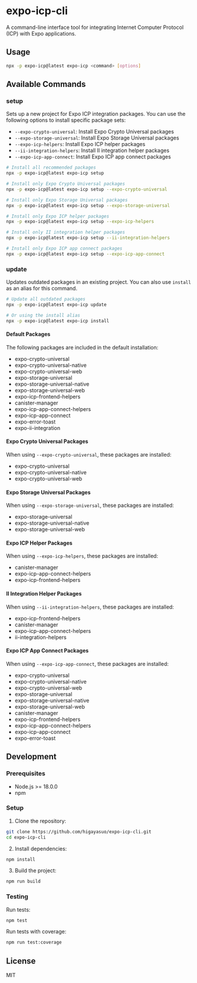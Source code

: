 # expo-icp-cli

A command-line interface tool for integrating Internet Computer Protocol (ICP) with Expo applications.

## Usage

```bash
npx -p expo-icp@latest expo-icp <command> [options]
```

## Available Commands

### setup

Sets up a new project for Expo ICP integration packages. You can use the following options to install specific package sets:

- `--expo-crypto-universal`: Install Expo Crypto Universal packages
- `--expo-storage-universal`: Install Expo Storage Universal packages
- `--expo-icp-helpers`: Install Expo ICP helper packages
- `--ii-integration-helpers`: Install II integration helper packages
- `--expo-icp-app-connect`: Install Expo ICP app connect packages

```bash
# Install all recommended packages
npx -p expo-icp@latest expo-icp setup

# Install only Expo Crypto Universal packages
npx -p expo-icp@latest expo-icp setup --expo-crypto-universal

# Install only Expo Storage Universal packages
npx -p expo-icp@latest expo-icp setup --expo-storage-universal

# Install only Expo ICP helper packages
npx -p expo-icp@latest expo-icp setup --expo-icp-helpers

# Install only II integration helper packages
npx -p expo-icp@latest expo-icp setup --ii-integration-helpers

# Install only Expo ICP app connect packages
npx -p expo-icp@latest expo-icp setup --expo-icp-app-connect
```

### update

Updates outdated packages in an existing project. You can also use `install` as an alias for this command.

```bash
# Update all outdated packages
npx -p expo-icp@latest expo-icp update

# Or using the install alias
npx -p expo-icp@latest expo-icp install
```

#### Default Packages

The following packages are included in the default installation:

- expo-crypto-universal
- expo-crypto-universal-native
- expo-crypto-universal-web
- expo-storage-universal
- expo-storage-universal-native
- expo-storage-universal-web
- expo-icp-frontend-helpers
- canister-manager
- expo-icp-app-connect-helpers
- expo-icp-app-connect
- expo-error-toast
- expo-ii-integration

#### Expo Crypto Universal Packages

When using `--expo-crypto-universal`, these packages are installed:

- expo-crypto-universal
- expo-crypto-universal-native
- expo-crypto-universal-web

#### Expo Storage Universal Packages

When using `--expo-storage-universal`, these packages are installed:

- expo-storage-universal
- expo-storage-universal-native
- expo-storage-universal-web

#### Expo ICP Helper Packages

When using `--expo-icp-helpers`, these packages are installed:

- canister-manager
- expo-icp-app-connect-helpers
- expo-icp-frontend-helpers

#### II Integration Helper Packages

When using `--ii-integration-helpers`, these packages are installed:

- expo-icp-frontend-helpers
- canister-manager
- expo-icp-app-connect-helpers
- ii-integration-helpers

#### Expo ICP App Connect Packages

When using `--expo-icp-app-connect`, these packages are installed:

- expo-crypto-universal
- expo-crypto-universal-native
- expo-crypto-universal-web
- expo-storage-universal
- expo-storage-universal-native
- expo-storage-universal-web
- canister-manager
- expo-icp-frontend-helpers
- expo-icp-app-connect-helpers
- expo-icp-app-connect
- expo-error-toast

## Development

### Prerequisites

- Node.js >= 18.0.0
- npm

### Setup

1. Clone the repository:

```bash
git clone https://github.com/higayasuo/expo-icp-cli.git
cd expo-icp-cli
```

2. Install dependencies:

```bash
npm install
```

3. Build the project:

```bash
npm run build
```

### Testing

Run tests:

```bash
npm test
```

Run tests with coverage:

```bash
npm run test:coverage
```

## License

MIT
